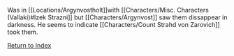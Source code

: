 Was in [[Locations/Argynvostholt]]with [[Characters/Misc. Characters (Vallaki)#Izek Strazni]] but [[Characters/Argynvost]] saw them dissappear in darkness. He seems to indicate [[Characters/Count Strahd von Zarovich]] took them.

[Return to Index](_index.md)